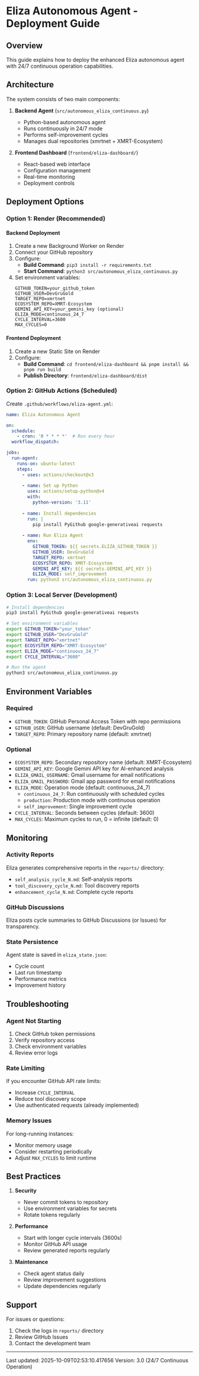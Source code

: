 # Eliza Autonomous Agent - Deployment Guide

## Overview

This guide explains how to deploy the enhanced Eliza autonomous agent with 24/7 continuous operation capabilities.

## Architecture

The system consists of two main components:

1. **Backend Agent** (`src/autonomous_eliza_continuous.py`)
   - Python-based autonomous agent
   - Runs continuously in 24/7 mode
   - Performs self-improvement cycles
   - Manages dual repositories (xmrtnet + XMRT-Ecosystem)

2. **Frontend Dashboard** (`frontend/eliza-dashboard/`)
   - React-based web interface
   - Configuration management
   - Real-time monitoring
   - Deployment controls

## Deployment Options

### Option 1: Render (Recommended)

#### Backend Deployment

1. Create a new Background Worker on Render
2. Connect your GitHub repository
3. Configure:
   - **Build Command**: `pip3 install -r requirements.txt`
   - **Start Command**: `python3 src/autonomous_eliza_continuous.py`
4. Set environment variables:
   ```
   GITHUB_TOKEN=your_github_token
   GITHUB_USER=DevGruGold
   TARGET_REPO=xmrtnet
   ECOSYSTEM_REPO=XMRT-Ecosystem
   GEMINI_API_KEY=your_gemini_key (optional)
   ELIZA_MODE=continuous_24_7
   CYCLE_INTERVAL=3600
   MAX_CYCLES=0
   ```

#### Frontend Deployment

1. Create a new Static Site on Render
2. Configure:
   - **Build Command**: `cd frontend/eliza-dashboard && pnpm install && pnpm run build`
   - **Publish Directory**: `frontend/eliza-dashboard/dist`

### Option 2: GitHub Actions (Scheduled)

Create `.github/workflows/eliza-agent.yml`:

```yaml
name: Eliza Autonomous Agent

on:
  schedule:
    - cron: '0 * * * *'  # Run every hour
  workflow_dispatch:

jobs:
  run-agent:
    runs-on: ubuntu-latest
    steps:
      - uses: actions/checkout@v3
      
      - name: Set up Python
        uses: actions/setup-python@v4
        with:
          python-version: '3.11'
      
      - name: Install dependencies
        run: |
          pip install PyGithub google-generativeai requests
      
      - name: Run Eliza Agent
        env:
          GITHUB_TOKEN: ${{ secrets.ELIZA_GITHUB_TOKEN }}
          GITHUB_USER: DevGruGold
          TARGET_REPO: xmrtnet
          ECOSYSTEM_REPO: XMRT-Ecosystem
          GEMINI_API_KEY: ${{ secrets.GEMINI_API_KEY }}
          ELIZA_MODE: self_improvement
        run: python3 src/autonomous_eliza_continuous.py
```

### Option 3: Local Server (Development)

```bash
# Install dependencies
pip3 install PyGithub google-generativeai requests

# Set environment variables
export GITHUB_TOKEN="your_token"
export GITHUB_USER="DevGruGold"
export TARGET_REPO="xmrtnet"
export ECOSYSTEM_REPO="XMRT-Ecosystem"
export ELIZA_MODE="continuous_24_7"
export CYCLE_INTERVAL="3600"

# Run the agent
python3 src/autonomous_eliza_continuous.py
```

## Environment Variables

### Required

- `GITHUB_TOKEN`: GitHub Personal Access Token with repo permissions
- `GITHUB_USER`: GitHub username (default: DevGruGold)
- `TARGET_REPO`: Primary repository name (default: xmrtnet)

### Optional

- `ECOSYSTEM_REPO`: Secondary repository name (default: XMRT-Ecosystem)
- `GEMINI_API_KEY`: Google Gemini API key for AI-enhanced analysis
- `ELIZA_GMAIL_USERNAME`: Gmail username for email notifications
- `ELIZA_GMAIL_PASSWORD`: Gmail app password for email notifications
- `ELIZA_MODE`: Operation mode (default: continuous_24_7)
  - `continuous_24_7`: Run continuously with scheduled cycles
  - `production`: Production mode with continuous operation
  - `self_improvement`: Single improvement cycle
- `CYCLE_INTERVAL`: Seconds between cycles (default: 3600)
- `MAX_CYCLES`: Maximum cycles to run, 0 = infinite (default: 0)

## Monitoring

### Activity Reports

Eliza generates comprehensive reports in the `reports/` directory:

- `self_analysis_cycle_N.md`: Self-analysis reports
- `tool_discovery_cycle_N.md`: Tool discovery reports
- `enhancement_cycle_N.md`: Complete cycle reports

### GitHub Discussions

Eliza posts cycle summaries to GitHub Discussions (or Issues) for transparency.

### State Persistence

Agent state is saved in `eliza_state.json`:
- Cycle count
- Last run timestamp
- Performance metrics
- Improvement history

## Troubleshooting

### Agent Not Starting

1. Check GitHub token permissions
2. Verify repository access
3. Check environment variables
4. Review error logs

### Rate Limiting

If you encounter GitHub API rate limits:
- Increase `CYCLE_INTERVAL`
- Reduce tool discovery scope
- Use authenticated requests (already implemented)

### Memory Issues

For long-running instances:
- Monitor memory usage
- Consider restarting periodically
- Adjust `MAX_CYCLES` to limit runtime

## Best Practices

1. **Security**
   - Never commit tokens to repository
   - Use environment variables for secrets
   - Rotate tokens regularly

2. **Performance**
   - Start with longer cycle intervals (3600s)
   - Monitor GitHub API usage
   - Review generated reports regularly

3. **Maintenance**
   - Check agent status daily
   - Review improvement suggestions
   - Update dependencies regularly

## Support

For issues or questions:
1. Check the logs in `reports/` directory
2. Review GitHub Issues
3. Contact the development team

---

Last updated: 2025-10-09T02:53:10.417656
Version: 3.0 (24/7 Continuous Operation)
